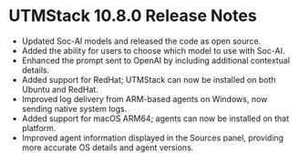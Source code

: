 # UTMStack 10.8.0 Release Notes
- Updated Soc-AI models and released the code as open source.
- Added the ability for users to choose which model to use with Soc-AI.
- Enhanced the prompt sent to OpenAI by including additional contextual details.
- Added support for RedHat; UTMStack can now be installed on both Ubuntu and RedHat.
- Improved log delivery from ARM-based agents on Windows, now sending native system logs.
- Added support for macOS ARM64; agents can now be installed on that platform.
- Improved agent information displayed in the Sources panel, providing more accurate OS details and agent versions.